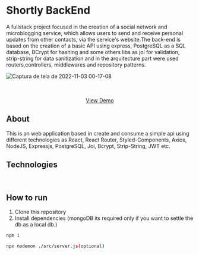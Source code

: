 # Shortly BackEnd

A fullstack project focused in the creation of a  social network and microblogging service, which allows users to send and receive personal updates from other contacts, via the service's website.The back-end is based on the creation of a basic API using express, PostgreSQL as a SQL database, BCrypt for hashing and some others libs as joi for validation, strip-string for data sanitization and in the arquitecture part were used routers,controllers, middlewares and repository patterns.

![Captura de tela de 2022-11-03 00-17-08](https://user-images.githubusercontent.com/99501431/199641681-5bd4969a-a9e2-4a6f-830b-aed1e6364df4.png)



 <p align="center">

   <br />
   <br />
   <a href='https://linkrfront.vercel.app/' target='_blank' noreferrer>View Demo</a>
   <br />
 </p>

## About

This is an web application based in create and consume a simple api using different technologies as React, React Router, Styled-Components, Axios, NodeJS, Expressjs, PostgreSQL, Joi, Bcrypt, Strip-String, JWT etc.

## Technologies
<p>
  <img src="https://img.shields.io/badge/Express.js-000000?style=for-the-badge&logo=express&logoColor=white" alt=""/>
  <img src="https://img.shields.io/badge/json-5E5C5C?style=for-the-badge&logo=json&logoColor=white" alt=""/>
  <img src="https://img.shields.io/badge/JavaScript-323330?style=for-the-badge&logo=javascript&logoColor=F7DF1E" alt=""/>
  <img src="https://img.shields.io/badge/HTML5-E34F26?style=for-the-badge&logo=html5&logoColor=white" alt=""/>
  <img src="https://img.shields.io/badge/CSS3-1572B6?style=for-the-badge&logo=css3&logoColor=white" alt=""/>
  <img src="https://img.shields.io/badge/postgres-%23316192.svg?style=for-the-badge&logo=postgresql&logoColor=white" alt=""/>
  <img src="https://img.shields.io/badge/semantic%20ui%20react-35BDB2?style=for-the-badge&logo=semanticuireact&logoColor=white" alt=""/>
  <img src="https://img.shields.io/badge/React-20232A?style=for-the-badge&logo=react&logoColor=61DAFB" alt=""/>
  <img src="https://img.shields.io/badge/React_Router-CA4245?style=for-the-badge&logo=react-router&logoColor=white" alt=""/>
  <img src="https://img.shields.io/badge/styled--components-DB7093?style=for-the-badge&logo=styled-components&logoColor=white" alt=""/>
  <img src="https://img.shields.io/badge/Node.js-339933?style=for-the-badge&logo=nodedotjs&logoColor=white" alt=""/>
 </p>
 
 ## How to run

1. Clone this repository
2. Install dependencies (mongoDB its required only if you want to settle the db as a local db.)
```bash
npm i
```
```bash
npx nodemon ./src/server.js(optional)
```
